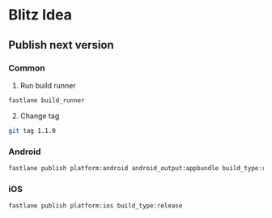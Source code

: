 # Blitz Idea


## Publish next version

### Common

1. Run build runner
```bash 
fastlane build_runner
```
2. Change tag

```bash
git tag 1.1.0
```

### Android

```bash
fastlane publish platform:android android_output:appbundle build_type:release
```

### iOS

```bash
fastlane publish platform:ios build_type:release
```